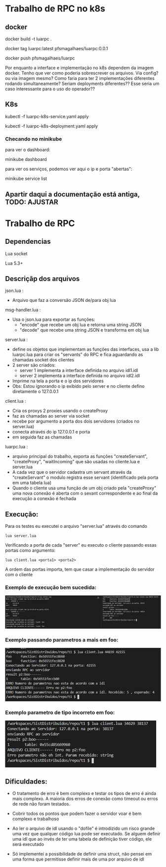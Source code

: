 # Trabalho de RPC no k8s

## docker

docker build -t luarpc .

docker tag luarpc:latest pfsmagalhaes/luarpc:0.0.1

docker push pfsmagalhaes/luarpc

Por enquanto a interface e implementação no k8s dependem da imagem docker. Tenho que ver como poderia sobrescrever
os arquivos. Via config? ou via imagem mesmo? Como faria para ter 2 implementações diferentes rodando simultaneamente? 
Seriam deployments diferentes?? Esse seria um caso interessante para o uso do operador?? 

## K8s

kubectl -f luarpc-k8s-service.yaml apply

kubectl -f luarpc-k8s-deployment.yaml apply

### Checando no minikube

para ver o dashboard:

minikube dashboard

para ver os serviços, podemos ver aqui o ip e porta "abertas":

minikube service list

## Apartir daqui a documentação está antiga, TODO: AJUSTAR

# Trabalho de RPC

## Dependencias 

Lua socket

Lua 5.3+

## Descriçãp dos arquivos

json.lua : 

* Arquivo que faz a conversão JSON de/para obj lua 

msg-handler.lua :

* Usa o json.lua para exportar as funções:
  * "encode" que recebe um obj lua e retorna uma string JSON 
  * "decode" que recebe uma string JSON e transforma em obj lua

server.lua :

* define os objetos que implementam as funções das interfaces, usa a lib luarpc.lua para criar os "servants" do RPC e fica aguardando as chamadas socket dos clientes
* 2 server são criados:
  * server 1 implementa a interface definida no arquivo idl1.idl
  * server 2 implementa a interface definida no arquivo idl2.idl
* Imprime na tela a porta e o ip dos servidores
* Obs: Estou ignorando o ip exibido pelo server e no cliente defino diretamente o 127.0.0.1

client.lua :

* Cria os proxys 2 proxies usando o createProxy
* faz as chamadas ao server via socket
* recebe por argumento a porta dos dois servidores (criados no server.lua)
* conecta através do ip 127.0.0.1 e porta
* em seguida faz as chamadas

luarpc.lua :

* arquivo principal do trabalho, exporta as funções "createServant", "createProxy", "waitIncoming" que são usadas no cliente.lua e server.lua
* A cada vez que o servidor cadastra um servant através da "createServant" o modulo registra esse servant (identificado pela porta em uma tabela lua)
* Quando o cliente usa uma função de um obj criado pela "createProxy" uma nova conexão é aberta com o sevant correspondente e ao final da execução a conexão é fechada

## Execução:

Para os testes eu executei o arquivo "server.lua" através do comando

```
lua server.lua
```

Verificando a porta de cada "server" eu executo o cliente passando essas portas como argumento:

```
lua client.lua <porta1> <porta2>
```

A ordem das portas importa, tem que casar a implementação do servidor com o cliente 

### Exemplo de execução bem sucedida:

![image](imgs/FluxoNormal.JPG)

### Exemplo passando parametros a mais em foo:

![image](imgs/erroP2Foo.JPG)

### Exemplo parametro de tipo incorreto em foo:

![image](imgs/erroP2FooTipo.JPG)

## Dificuldades:

* O tratamento de erro é bem complexo e testar os tipos de erro é ainda mais complexo. A maioria dos erros de conexão como timeout ou erros de rede não foram testados. 

* Cobrir todos os pontos que podem fazer o servidor voar é bem complexo e trabalhoso

* Ao ler o arquivo de idl usando o "dofile" é introdizido um risco grande uma vez que qualquer código lua pode ser executado. Se alguem definir uma idl que ao invés de ter uma tabela de definição tiver código, ele será executado

* Só implementei a possibilidade de definir uma struct, não pensei em uma forma que permitisse definir mais de uma por arquivo de idl
